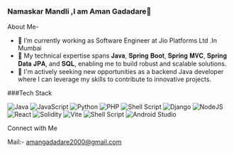 ### Namaskar Mandli ,I am Aman Gadadare👋


About Me-
- 🔭 I’m currently working as Software Engineer at Jio Platforms Ltd .In Mumbai
- 🌱 My technical expertise spans 𝐉𝐚𝐯𝐚, 𝐒𝐩𝐫𝐢𝐧𝐠 𝐁𝐨𝐨𝐭, 𝐒𝐩𝐫𝐢𝐧𝐠 𝐌𝐕𝐂, 𝐒𝐩𝐫𝐢𝐧𝐠 𝐃𝐚𝐭𝐚 𝐉𝐏𝐀, and 𝐒𝐐𝐋, enabling me to build robust and scalable solutions.
- 👯  I'm actively seeking new opportunities as a backend Java developer where I can leverage my skills to contribute to innovative projects.

###Tech Stack




![Java](https://img.shields.io/badge/java-%23ED8B00.svg?style=for-the-badge&logo=java&logoColor=white)
![JavaScript](https://img.shields.io/badge/javascript-%23323330.svg?style=for-the-badge&logo=javascript&logoColor=%23F7DF1E)
![Python](https://img.shields.io/badge/python-3670A0?style=for-the-badge&logo=python&logoColor=ffdd54)
![PHP](https://img.shields.io/badge/php-%23777BB4.svg?style=for-the-badge&logo=php&logoColor=white)
![Shell Script](https://img.shields.io/badge/shell_script-%23121011.svg?style=for-the-badge&logo=gnu-bash&logoColor=white)
![Django](https://img.shields.io/badge/django-%23092E20.svg?style=for-the-badge&logo=django&logoColor=white)
![NodeJS](https://img.shields.io/badge/node.js-6DA55F?style=for-the-badge&logo=node.js&logoColor=blue)
![React](https://img.shields.io/badge/react-%2320232a.svg?style=for-the-badge&logo=react&logoColor=%2361DAFB)
![Solidity](https://img.shields.io/badge/Solidity-%23363636.svg?style=for-the-badge&logo=solidity&logoColor=white)
![Vite](https://img.shields.io/badge/vite-%23646CFF.svg?style=for-the-badge&logo=vite&logoColor=white)
![Shell Script](https://img.shields.io/badge/shell_script-%23121011.svg?style=for-the-badge&logo=gnu-bash&logoColor=white)
![Android Studio](https://img.shields.io/badge/Android%20Studio-3DDC84.svg?style=for-the-badge&logo=android-studio&logoColor=green)



Connect with Me

Mail:- amangadadare2000@gmail.com
